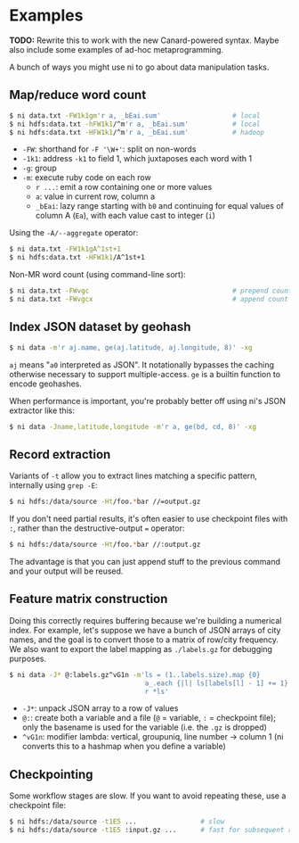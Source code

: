 # Examples
**TODO:** Rewrite this to work with the new Canard-powered syntax. Maybe also
include some examples of ad-hoc metaprogramming.

A bunch of ways you might use ni to go about data manipulation tasks.

## Map/reduce word count
```sh
$ ni data.txt -FW1k1gm'r a, _bEai.sum'                  # local
$ ni hdfs:data.txt -hFW1k1/^m'r a, _bEai.sum'           # local
$ ni hdfs:data.txt -HFW1k1/^m'r a, _bEai.sum'           # hadoop
```

- `-FW`: shorthand for `-F '\W+'`: split on non-words
- `-1k1`: address `-k1` to field 1, which juxtaposes each word with 1
- `-g`: group
- `-m`: execute ruby code on each row
    - `r ...`: emit a row containing one or more values
    - `a`: value in current row, column a
    - `_bEai`: lazy range starting with `b0` and continuing for equal values
      of column A (`Ea`), with each value cast to integer (`i`)

Using the `-A/--aggregate` operator:

```sh
$ ni data.txt -FW1k1gA^1st+1
$ ni hdfs:data.txt -HFW1k1/A^1st+1
```

Non-MR word count (using command-line sort):

```sh
$ ni data.txt -FWvgc                                    # prepend count
$ ni data.txt -FWvgcx                                   # append count
```

## Index JSON dataset by geohash
```sh
$ ni data -m'r aj.name, ge(aj.latitude, aj.longitude, 8)' -xg
```

`aj` means "`a0` interpreted as JSON". It notationally bypasses the caching
otherwise necessary to support multiple-access. `ge` is a builtin function to
encode geohashes.

When performance is important, you're probably better off using ni's JSON
extractor like this:

```sh
$ ni data -Jname,latitude,longitude -m'r a, ge(bd, cd, 8)' -xg
```

## Record extraction
Variants of `-t` allow you to extract lines matching a specific pattern,
internally using `grep -E`:

```sh
$ ni hdfs:/data/source -Ht/foo.*bar //=output.gz
```

If you don't need partial results, it's often easier to use checkpoint files
with `:`, rather than the destructive-output `=` operator:

```sh
$ ni hdfs:/data/source -Ht/foo.*bar //:output.gz
```

The advantage is that you can just append stuff to the previous command and
your output will be reused.

## Feature matrix construction
Doing this correctly requires buffering because we're building a numerical
index. For example, let's suppose we have a bunch of JSON arrays of city names,
and the goal is to convert those to a matrix of row/city frequency. We also
want to export the label mapping as `./labels.gz` for debugging purposes.

```sh
$ ni data -J* @:labels.gz^vG1n -m'ls = (1..labels.size).map {0}
                                  a_.each {|l| ls[labels[l] - 1] += 1}
                                  r *ls'
```

- `-J*`: unpack JSON array to a row of values
- `@:`: create both a variable and a file (`@` = variable, `:` = checkpoint
  file); only the basename is used for the variable (i.e. the `.gz` is dropped)
- `^vG1n`: modifier lambda: vertical, groupuniq, line number -> column 1
  (ni converts this to a hashmap when you define a variable)

## Checkpointing
Some workflow stages are slow. If you want to avoid repeating these, use a
checkpoint file:

```sh
$ ni hdfs:/data/source -t1E5 ...                # slow
$ ni hdfs:/data/source -t1E5 :input.gz ...      # fast for subsequent runs
```
